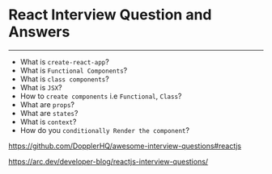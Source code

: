 # React Interview Question and Answers
---

- What is `create-react-app`?
- What is `Functional Components`?
- What is `class components`?
- What is `JSX`?
- How to `create components` i.e `Functional`, `Class`?
- What are `props`?
- What are `states`?
- What is `context`?
- How do you `conditionally Render the component`?

https://github.com/DopplerHQ/awesome-interview-questions#reactjs

https://arc.dev/developer-blog/reactjs-interview-questions/
